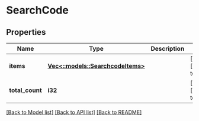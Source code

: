 # SearchCode

## Properties
Name | Type | Description | Notes
------------ | ------------- | ------------- | -------------
**items** | [**Vec<::models::SearchcodeItems>**](searchcode_items.md) |  | [optional] [default to null]
**total_count** | **i32** |  | [optional] [default to null]

[[Back to Model list]](../README.md#documentation-for-models) [[Back to API list]](../README.md#documentation-for-api-endpoints) [[Back to README]](../README.md)


